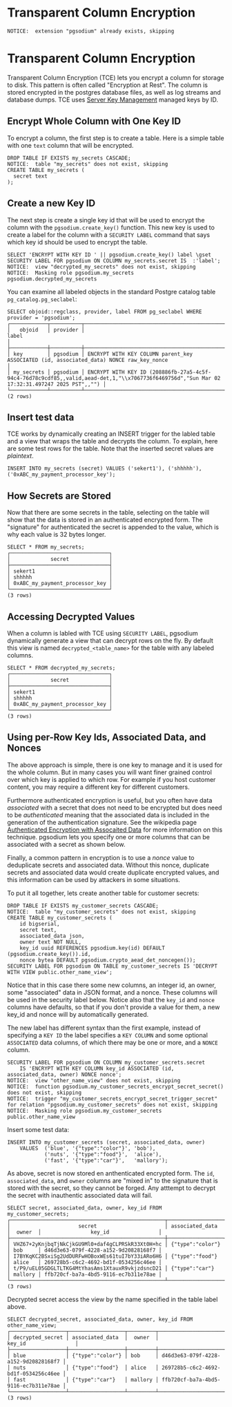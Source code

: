 # Transparent Column Encryption
``` postgres-console
NOTICE:  extension "pgsodium" already exists, skipping
```
# Transparent Column Encryption

Transparent Column Encryption (TCE) lets you encrypt a column for
storage to disk.  This pattern is often called "Encryption at Rest".
The column is stored encrypted in the postgres database files, as well
as log streams and database dumps. TCE uses [Server Key Management]()
managed keys by ID.
## Encrypt Whole Column with One Key ID

To encrypt a column, the first step is to create a table.  Here is a
simple table with one `text` column that will be encrypted.
``` postgres-console
DROP TABLE IF EXISTS my_secrets CASCADE;
NOTICE:  table "my_secrets" does not exist, skipping
CREATE TABLE my_secrets (
  secret text
);
```
## Create a new Key ID

The next step is create a single key id that will be used to encrypt
the column with the `pgsodium.create_key()` function.  This new key is
used to create a label for the column with a `SECURITY LABEL` command
that says which key id should be used to encrypt the table.
``` postgres-console
SELECT 'ENCRYPT WITH KEY ID ' || pgsodium.create_key() label \gset
SECURITY LABEL FOR pgsodium ON COLUMN my_secrets.secret IS  :'label';
NOTICE:  view "decrypted_my_secrets" does not exist, skipping
NOTICE:  Masking role pgsodium.my_secrets pgsodium.decrypted_my_secrets
```
You can examine all labeled objects in the standard Postgre catalog
table `pg_catalog.pg_seclabel`:
``` postgres-console
SELECT objoid::regclass, provider, label FROM pg_seclabel WHERE provider = 'pgsodium';
┌────────────┬──────────┬──────────────────────────────────────────────────────────────────────────────────────────────────────────────────────────────────────────────┐
│   objoid   │ provider │                                                                    label                                                                     │
├────────────┼──────────┼──────────────────────────────────────────────────────────────────────────────────────────────────────────────────────────────────────────────┤
│ key        │ pgsodium │ ENCRYPT WITH KEY COLUMN parent_key ASSOCIATED (id, associated_data) NONCE raw_key_nonce                                                      │
│ my_secrets │ pgsodium │ ENCRYPT WITH KEY ID (208886fb-27a5-4c5f-94c4-76d78c9cdf85,,valid,aead-det,1,"\\x7067736f6469756d","Sun Mar 02 17:32:31.497247 2025 PST",,"") │
└────────────┴──────────┴──────────────────────────────────────────────────────────────────────────────────────────────────────────────────────────────────────────────┘
(2 rows)

```
## Insert test data

TCE works by dynamically creating an INSERT trigger for the labled
table and a view that wraps the table and decrypts the column.  To
explain, here are some test rows for the table.  Note that the
inserted secret values are *plaintext*.
``` postgres-console
INSERT INTO my_secrets (secret) VALUES ('sekert1'), ('shhhhh'), ('0xABC_my_payment_processor_key');
```
## How Secrets are Stored
Now that there are some secrets in the table, selecting on the table
will show that the data is stored in an authenticated encrypted form.
The "signature" for authenticated the secret is appended to the value,
which is why each value is 32 bytes longer.
``` postgres-console
SELECT * FROM my_secrets;
┌────────────────────────────────┐
│             secret             │
├────────────────────────────────┤
│ sekert1                        │
│ shhhhh                         │
│ 0xABC_my_payment_processor_key │
└────────────────────────────────┘
(3 rows)

```
## Accessing Decrypted Values
When a column is labled with TCE using `SECURITY LABEL`, pgsodium
dynamically generate a view that can decrypt rows on the fly.  By
default this view is named `decrypted_<table_name>` for the table with
any labeled columns.
``` postgres-console
SELECT * FROM decrypted_my_secrets;
┌────────────────────────────────┐
│             secret             │
├────────────────────────────────┤
│ sekert1                        │
│ shhhhh                         │
│ 0xABC_my_payment_processor_key │
└────────────────────────────────┘
(3 rows)

```
## Using per-Row Key Ids, Associated Data, and Nonces

The above approach is simple, there is one key to manage and it is
used for the whole column.  But in many cases you will want finer
grained control over which key is applied to which row.  For example
if you host customer content, you may require a different key for
different customers.

Furthermore authenticated encryption is useful, but you often have
data *associated* with a secret that does not need to be encrypted but
does need to be *authenticated* meaning that the associated data is
included in the generation of the authentication signature.  See the
wikipedia page [Authenticated Encryption with Assocaited
Data](https://en.wikipedia.org/wiki/Authenticated_encryption#Authenticated_encryption_with_associated_data_(AEAD))
for more information on this technique.  pgsodium lets you specify one
or more columns that can be associated with a secret as shown below.

Finally, a common pattern in encryption is to use a *nonce* value to
deduplicate secrets and associated data.  Without this nonce,
duplicate secrets and associated data would create duplicate encrypted
values, and this information can be used by attackers in some
situations.

To put it all together, lets create another table for customer
secrets:
``` postgres-console
DROP TABLE IF EXISTS my_customer_secrets CASCADE;
NOTICE:  table "my_customer_secrets" does not exist, skipping
CREATE TABLE my_customer_secrets (
    id bigserial,
    secret text,
    associated_data json,
    owner text NOT NULL,
    key_id uuid REFERENCES pgsodium.key(id) DEFAULT (pgsodium.create_key()).id,
    nonce bytea DEFAULT pgsodium.crypto_aead_det_noncegen());
SECURITY LABEL FOR pgsodium ON TABLE my_customer_secrets IS 'DECRYPT WITH VIEW public.other_name_view';
```
Notice that in this case there some new columns, an integer id, an
owner, some "associated" data in JSON format, and a nonce. These
columns will be used in the security label below.  Notice also that
the `key_id` and `nonce` columns have defaults, so that if you don't
provide a value for them, a new key_id and nonce will by automatically
generated.

The new label has different syntax than the first example, instead of
specifying a `KEY ID` the label specifies a `KEY COLUMN` and some
optional `ASSOCIATED` data columns, of which there may be one or more,
and a `NONCE` column.
``` postgres-console
SECURITY LABEL FOR pgsodium ON COLUMN my_customer_secrets.secret
    IS 'ENCRYPT WITH KEY COLUMN key_id ASSOCIATED (id, associated_data, owner) NONCE nonce';
NOTICE:  view "other_name_view" does not exist, skipping
NOTICE:  function pgsodium.my_customer_secrets_encrypt_secret_secret() does not exist, skipping
NOTICE:  trigger "my_customer_secrets_encrypt_secret_trigger_secret" for relation "pgsodium.my_customer_secrets" does not exist, skipping
NOTICE:  Masking role pgsodium.my_customer_secrets public.other_name_view
```
Insert some test data:
``` postgres-console
INSERT INTO my_customer_secrets (secret, associated_data, owner)
    VALUES  ('blue', '{"type":"color"}', 'bob'),
            ('nuts', '{"type":"food"}',  'alice'),
            ('fast', '{"type":"car"}',   'mallory');
```
As above, secret is now stored en anthenticated encrypted form.  The
`id`, `associated_data`, and `owner` columns are "mixed in" to the
signature that is stored with the secret, so they cannot be forged.
Any atttempt to decrypt the secret with inauthentic associated data
will fail.
``` postgres-console
SELECT secret, associated_data, owner, key_id FROM my_customer_secrets;
┌──────────────────────────────────────────────────┬──────────────────┬─────────┬──────────────────────────────────────┐
│                      secret                      │ associated_data  │  owner  │                key_id                │
├──────────────────────────────────────────────────┼──────────────────┼─────────┼──────────────────────────────────────┤
│ VHZ67+2yKnjbqTjNkCjkGU9Ml0+daf4gCLPRSkR33Xt0H+hc │ {"type":"color"} │ bob     │ d46d3e63-079f-4228-a152-9d20828168f7 │
│ I7BYKqKC2BSxiSg2UdDURFwHOBoxWEs61tuI7bY33iARo6H6 │ {"type":"food"}  │ alice   │ 269728b5-c6c2-4692-bd1f-0534256c46ee │
│ t/P9/uEL05GDGLTLTKG4MtYhasAms1XtauxR9vkjzdsncD21 │ {"type":"car"}   │ mallory │ ffb720cf-ba7a-4bd5-9116-ec7b311e78ae │
└──────────────────────────────────────────────────┴──────────────────┴─────────┴──────────────────────────────────────┘
(3 rows)

```
Decrypted secret access the view by the name specified in the table label above.
``` postgres-console
SELECT decrypted_secret, associated_data, owner, key_id FROM other_name_view;
┌──────────────────┬──────────────────┬─────────┬──────────────────────────────────────┐
│ decrypted_secret │ associated_data  │  owner  │                key_id                │
├──────────────────┼──────────────────┼─────────┼──────────────────────────────────────┤
│ blue             │ {"type":"color"} │ bob     │ d46d3e63-079f-4228-a152-9d20828168f7 │
│ nuts             │ {"type":"food"}  │ alice   │ 269728b5-c6c2-4692-bd1f-0534256c46ee │
│ fast             │ {"type":"car"}   │ mallory │ ffb720cf-ba7a-4bd5-9116-ec7b311e78ae │
└──────────────────┴──────────────────┴─────────┴──────────────────────────────────────┘
(3 rows)

```